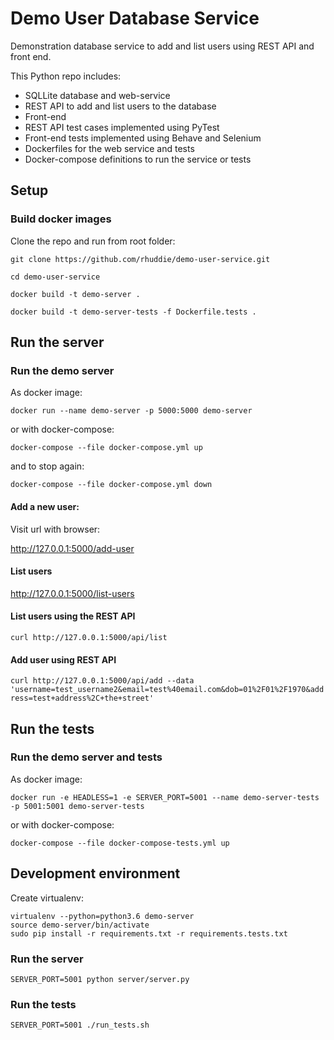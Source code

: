 # Demo User Database Service

Demonstration database service to add and list users using REST API and front end.

This Python repo includes:
 - SQLLite database and web-service
 - REST API to add and list users to the database
 - Front-end
 - REST API test cases implemented using PyTest
 - Front-end tests implemented using Behave and Selenium
 - Dockerfiles for the web service and tests
 - Docker-compose definitions to run the service or tests

## Setup

### Build docker images

Clone the repo and run from root folder:

`git clone https://github.com/rhuddie/demo-user-service.git`

`cd demo-user-service`

`docker build -t demo-server .`

`docker build -t demo-server-tests -f Dockerfile.tests .`

## Run the server

### Run the demo server

As docker image:

`docker run --name demo-server -p 5000:5000 demo-server`

or with docker-compose:

`docker-compose --file docker-compose.yml up`

and to stop again:

`docker-compose --file docker-compose.yml down`

#### Add a new user:

Visit url with browser:

<http://127.0.0.1:5000/add-user>

#### List users

<http://127.0.0.1:5000/list-users>

#### List users using the REST API

`curl http://127.0.0.1:5000/api/list`

#### Add user using REST API

`curl http://127.0.0.1:5000/api/add --data 'username=test_username2&email=test%40email.com&dob=01%2F01%2F1970&address=test+address%2C+the+street'`

## Run the tests

### Run the demo server and tests

As docker image:

`docker run -e HEADLESS=1 -e SERVER_PORT=5001 --name demo-server-tests -p 5001:5001 demo-server-tests`

or with docker-compose:

`docker-compose --file docker-compose-tests.yml up`

## Development environment

Create virtualenv:

`virtualenv --python=python3.6 demo-server`  
`source demo-server/bin/activate`  
`sudo pip install -r requirements.txt -r requirements.tests.txt`  

### Run the server

`SERVER_PORT=5001 python server/server.py`

### Run the tests

`SERVER_PORT=5001 ./run_tests.sh`
